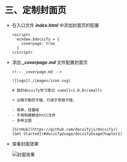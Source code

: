 # 三、定制封面页

* 在入口文件 ***index.html*** 中添加封面页的配置

  ```
  <script>
    window.$docsify = {
      coverpage: true
    }
  </script>
  ```

* 添加 ***_coverpage.md*** 文件配置封面页

  ```
  <!-- _coverpage.md -->
  
  ![logo](./images/icon.svg)
  
  # 我的docsify学习笔记 <small>1.0.0</small>
  
  > 业精于勤荒于嬉，行成于思毁于随.
  
  - 简单，轻量级
  - 不用构建静态htnl文件
  - 多种主题
  
  [GitHub](https://github.com/docsifyjs/docsify/)
  [Get Started](#docsifyUsage/docsifyUsageChapter1)
  ```

* 查看封面效果

  ![封面效果](https://gitee.com/ren-nino/docsify_study/raw/master/docsifyUsage/images/1656043079068.png)